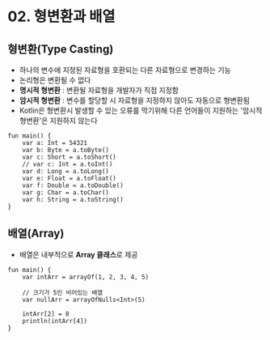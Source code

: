 # 02. 형변환과 배열
## 형변환(Type Casting)
- 하나의 변수에 지정된 자료형을 호환되는 다른 자료형으로 변경하는 기능
- 논리형은 변환될 수 없다
- **명시적 형변환** : 변환될 자료형을 개발자가 직접 지정함
- **암시적 형변환** : 변수를 할당할 시 자료형을 지정하지 않아도 자동으로 형변환됨
- Kotlin은 형변환시 발생할 수 있는 오류를 막기위해 다른 언어들이 지원하는 '암시적 형변환'은 지원하지 않는다
```{.kotlin}
fun main() {
    var a: Int = 54321
    var b: Byte = a.toByte()
    var c: Short = a.toShort()
    // var c: Int = a.toInt()
    var d: Long = a.toLong()
    var e: Float = a.toFloat()
    var f: Double = a.toDouble()
    var g: Char = a.toChar()
    var h: String = a.toString()
}
```

## 배열(Array)
- 배열은 내부적으로 **Array 클래스**로 제공
```{.kotlin}
fun main() {
    var intArr = arrayOf(1, 2, 3, 4, 5)

    // 크기가 5인 비어있는 배열
    var nullArr = arrayOfNulls<Int>(5)

    intArr[2] = 8
    println(intArr[4])
}